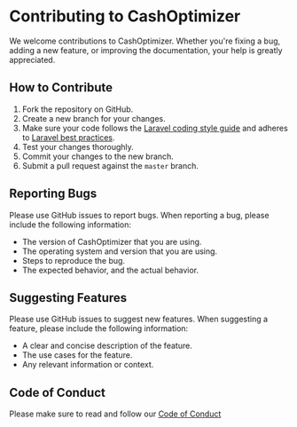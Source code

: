 # Contributing to CashOptimizer

We welcome contributions to CashOptimizer. Whether you're fixing a bug, adding a new feature, or improving the documentation, your help is greatly appreciated.

## How to Contribute

1. Fork the repository on GitHub.
2. Create a new branch for your changes.
3. Make sure your code follows the [Laravel coding style guide](https://laravel.com/docs/7.x/contributions#coding-style) and adheres to [Laravel best practices](https://laravel.com/docs/7.x/best-practices).
4. Test your changes thoroughly.
5. Commit your changes to the new branch.
6. Submit a pull request against the `master` branch.

## Reporting Bugs

Please use GitHub issues to report bugs. When reporting a bug, please include the following information:

- The version of CashOptimizer that you are using.
- The operating system and version that you are using.
- Steps to reproduce the bug.
- The expected behavior, and the actual behavior.

## Suggesting Features

Please use GitHub issues to suggest new features. When suggesting a feature, please include the following information:

- A clear and concise description of the feature.
- The use cases for the feature.
- Any relevant information or context.

## Code of Conduct

Please make sure to read and follow our [Code of Conduct](CODE_OF_CONDUCT.md)
